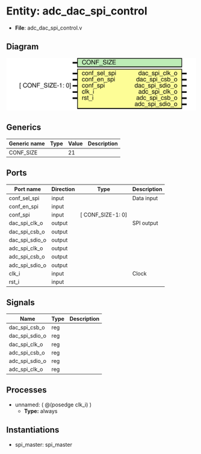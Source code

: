 # Entity: adc_dac_spi_control

- **File**: adc_dac_spi_control.v
## Diagram

![Diagram](adc_dac_spi_control.svg "Diagram")
## Generics

| Generic name | Type | Value | Description |
| ------------ | ---- | ----- | ----------- |
| CONF_SIZE    |      | 21    |             |
## Ports

| Port name      | Direction | Type              | Description |
| -------------- | --------- | ----------------- | ----------- |
| conf_sel_spi   | input     |                   |  Data input |
| conf_en_spi    | input     |                   |             |
| conf_spi       | input     | [ CONF_SIZE-1: 0] |             |
| dac_spi_clk_o  | output    |                   |  SPI output |
| dac_spi_csb_o  | output    |                   |             |
| dac_spi_sdio_o | output    |                   |             |
| adc_spi_clk_o  | output    |                   |             |
| adc_spi_csb_o  | output    |                   |             |
| adc_spi_sdio_o | output    |                   |             |
| clk_i          | input     |                   |  Clock      |
| rst_i          | input     |                   |             |
## Signals

| Name           | Type | Description |
| -------------- | ---- | ----------- |
| dac_spi_csb_o  | reg  |             |
| dac_spi_sdio_o | reg  |             |
| dac_spi_clk_o  | reg  |             |
| adc_spi_csb_o  | reg  |             |
| adc_spi_sdio_o | reg  |             |
| adc_spi_clk_o  | reg  |             |
## Processes
- unnamed: ( @(posedge clk_i) )
  - **Type:** always
## Instantiations

- spi_master: spi_master
